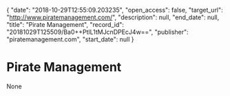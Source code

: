 {
  "date": "2018-10-29T12:55:09.203235", 
  "open_access": false, 
  "target_url": "http://www.piratemanagement.com/", 
  "description": null, 
  "end_date": null, 
  "title": "Pirate Management", 
  "record_id": "20181029T125509/Ba0++PtlL1tMJcnDPEcJ4w==", 
  "publisher": "piratemanagement.com", 
  "start_date": null
}

# Pirate Management

None